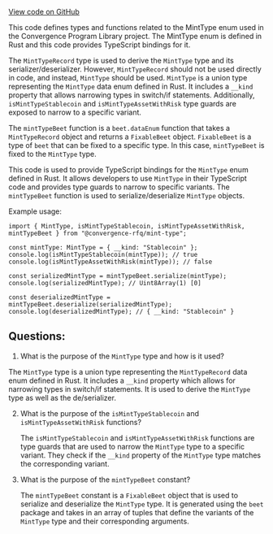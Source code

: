 [View code on GitHub](https://github.com/convergence-rfq/convergence-program-library/rfq/js/generated/types/MintType.ts)

This code defines types and functions related to the MintType enum used in the Convergence Program Library project. The MintType enum is defined in Rust and this code provides TypeScript bindings for it. 

The `MintTypeRecord` type is used to derive the `MintType` type and its serializer/deserializer. However, `MintTypeRecord` should not be used directly in code, and instead, `MintType` should be used. `MintType` is a union type representing the `MintType` data enum defined in Rust. It includes a `__kind` property that allows narrowing types in switch/if statements. Additionally, `isMintTypeStablecoin` and `isMintTypeAssetWithRisk` type guards are exposed to narrow to a specific variant.

The `mintTypeBeet` function is a `beet.dataEnum` function that takes a `MintTypeRecord` object and returns a `FixableBeet` object. `FixableBeet` is a type of `beet` that can be fixed to a specific type. In this case, `mintTypeBeet` is fixed to the `MintType` type. 

This code is used to provide TypeScript bindings for the `MintType` enum defined in Rust. It allows developers to use `MintType` in their TypeScript code and provides type guards to narrow to specific variants. The `mintTypeBeet` function is used to serialize/deserialize `MintType` objects. 

Example usage:

```
import { MintType, isMintTypeStablecoin, isMintTypeAssetWithRisk, mintTypeBeet } from "@convergence-rfq/mint-type";

const mintType: MintType = { __kind: "Stablecoin" };
console.log(isMintTypeStablecoin(mintType)); // true
console.log(isMintTypeAssetWithRisk(mintType)); // false

const serializedMintType = mintTypeBeet.serialize(mintType);
console.log(serializedMintType); // Uint8Array(1) [0]

const deserializedMintType = mintTypeBeet.deserialize(serializedMintType);
console.log(deserializedMintType); // { __kind: "Stablecoin" }
```
## Questions: 
 1. What is the purpose of the `MintType` type and how is it used?
   
   The `MintType` type is a union type representing the `MintTypeRecord` data enum defined in Rust. It includes a `__kind` property which allows for narrowing types in switch/if statements. It is used to derive the `MintType` type as well as the de/serializer.

2. What is the purpose of the `isMintTypeStablecoin` and `isMintTypeAssetWithRisk` functions?
   
   The `isMintTypeStablecoin` and `isMintTypeAssetWithRisk` functions are type guards that are used to narrow the `MintType` type to a specific variant. They check if the `__kind` property of the `MintType` type matches the corresponding variant.

3. What is the purpose of the `mintTypeBeet` constant?
   
   The `mintTypeBeet` constant is a `FixableBeet` object that is used to serialize and deserialize the `MintType` type. It is generated using the `beet` package and takes in an array of tuples that define the variants of the `MintType` type and their corresponding arguments.